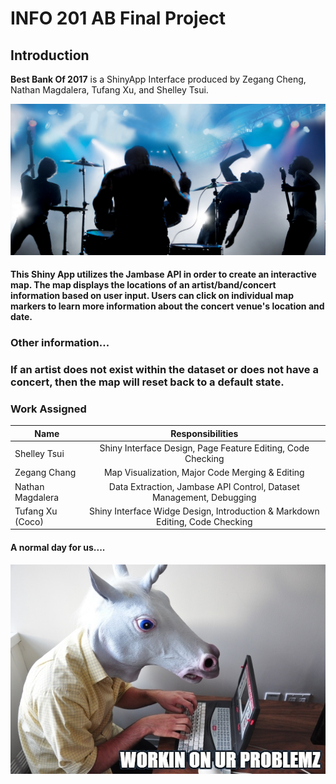 # INFO 201 AB Final Project
## Introduction
**Best Bank Of 2017** is a ShinyApp Interface produced by Zegang Cheng, Nathan Magdalera, Tufang Xu, and Shelley Tsui.

![band pic](Leaflet.markercluster-1.0.3/band.jpg)

#### This Shiny App utilizes the Jambase API in order to create an interactive map. The map displays the locations of an artist/band/concert information based on user input. Users can click on individual map markers to learn more information about the concert venue's location and date.

### Other information...
### If an artist does not exist within the dataset or does not have a concert, then the map will reset back to a default state.

### Work Assigned

| Name        | Responsibilities |           
| ------------- |:-------------:|
| Shelley Tsui      | Shiny Interface Design, Page Feature Editing, Code Checking |
| Zegang Chang     |  Map Visualization, Major Code Merging & Editing       |  
| Nathan Magdalera  | Data Extraction, Jambase API Control, Dataset Management, Debugging    |    
| Tufang Xu (Coco) | Shiny Interface Widge Design, Introduction & Markdown Editing, Code Checking |

#### A normal day for us....

![](Leaflet.markercluster-1.0.3/unicorn.jpg)

